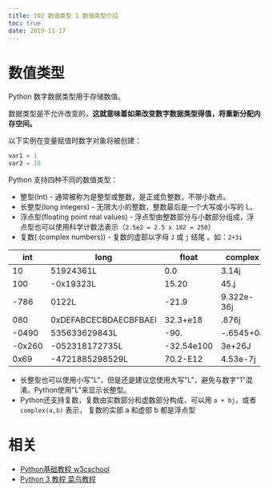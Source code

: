 ```yaml
---
title: 102 数值类型 1 数值类型介绍
toc: true
date: 2019-11-17
---
```


# 数值类型


Python 数字数据类型用于存储数值。

数据类型是不允许改变的，**这就意味着如果改变数字数据类型得值，将重新分配内存空间。**

以下实例在变量赋值时数字对象将被创建：

```py
var1 = 1
var2 = 10
```

Python 支持四种不同的数值类型：


- 整型(Int) - 通常被称为是整型或整数，是正或负整数，不带小数点。
- 长整型(long integers) - 无限大小的整数，整数最后是一个大写或小写的 L。
- 浮点型(floating point real values) - 浮点型由整数部分与小数部分组成，浮点型也可以使用科学计数法表示（`2.5e2 = 2.5 x 102 = 250`）
- 复数( (complex numbers)) - 复数的虚部以字母 `J` 或 `j` 结尾 。如：`2+3i`




|    int    |  long                     |      float      |    complex        |
| ------ | --------------------- | ---------- | ---------- |
| 10     | 51924361L             | 0.0        | 3.14j      |
| 100    | -0x19323L             | 15.20      | 45.j       |
| -786   | 0122L                 | -21.9      | 9.322e-36j |
| 080    | 0xDEFABCECBDAECBFBAEl | 32.3+e18   | .876j      |
| -0490  | 535633629843L         | -90.       | -.6545+0J  |
| -0x260 | -052318172735L        | -32.54e100 | 3e+26J     |
| 0x69   | -4721885298529L       | 70.2-E12   | 4.53e-7j   |



- 长整型也可以使用小写"L"，但是还是建议您使用大写"L"，避免与数字"1"混淆。Python使用"L"来显示长整型。
- Python还支持复数，复数由实数部分和虚数部分构成，可以用 `a + bj`，或者 `complex(a,b)` 表示， 复数的实部 a 和虚部 b 都是浮点型




# 相关

- [Python基础教程 w3cschool](https://www.w3cschool.cn/Python/)
- [Python 3 教程 菜鸟教程](http://www.runoob.com/Python3/Python3-tutorial.html)

